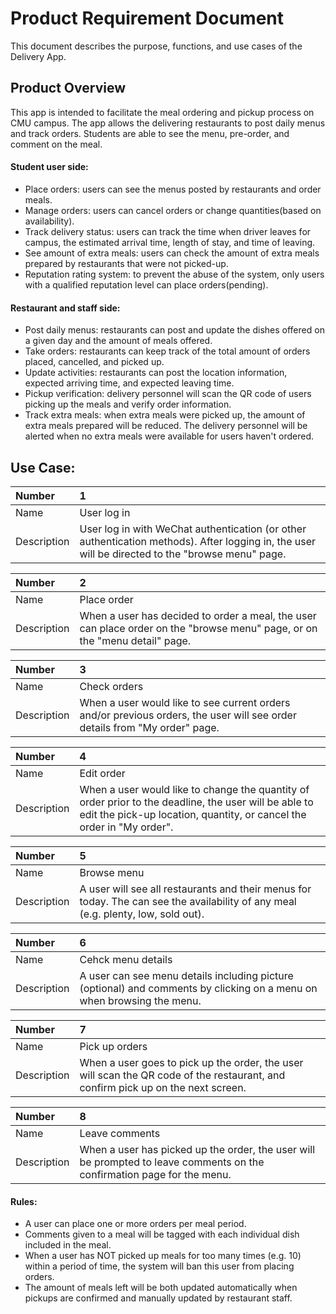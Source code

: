 # Product Requirement Document
This document describes the purpose, functions, and use cases of the Delivery App.

## Product Overview
This app is intended to facilitate the meal ordering and pickup process on CMU campus. The app allows the delivering restaurants to post daily menus and track orders. Students are able to see the menu, pre-order, and comment on the meal.

#### Student user side:
* Place orders: users can see the menus posted by restaurants and order meals. 
* Manage orders: users can cancel orders or change quantities(based on availability). 
* Track delivery status: users can track the time when driver leaves for campus, the estimated arrival time, length of stay, and time of leaving.
* See amount of extra meals: users can check the amount of extra meals prepared by restaurants that were not picked-up.
* Reputation rating system: to prevent the abuse of the system, only users with a qualified reputation level can place orders(pending).

#### Restaurant and staff side:
* Post daily menus: restaurants can post and update the dishes offered on a given day and the amount of meals offered.
* Take orders: restaurants can keep track of the total amount of orders placed, cancelled, and picked up.
* Update activities: restaurants can post the location information, expected arriving time, and expected leaving time.
* Pickup verification: delivery personnel will scan the QR code of users picking up the meals and verify order information.
* Track extra meals: when extra meals were picked up, the amount of extra meals prepared will be reduced. The delivery personnel will be alerted when no extra meals were available for users haven't ordered.


## Use Case:
| Number | 1  |
|:----------------|:----|
| Name   | User log in  |
| Description     | User log in with WeChat authentication (or other authentication methods). After logging in, the user will be directed to the "browse menu" page. |

| Number | 2  |
|:----------------|:----|
| Name   | Place order  |
| Description     | When a user has decided to order a meal, the user can place order on the "browse menu" page, or on the "menu detail" page. |

| Number | 3  |
|:----------------|:----|
| Name   | Check orders  |
| Description     | When a user would like to see current orders and/or previous orders, the user will see order details from "My order" page. |

| Number | 4  |
|:----------------|:----|
| Name   | Edit order  |
| Description     | When a user would like to change the quantity of order prior to the deadline, the user will be able to edit the pick-up location, quantity, or cancel the order in "My order". |

| Number | 5  |
|:----------------|:----|
| Name   | Browse menu  |
| Description     | A user will see all restaurants and their menus for today. The can see the availability of any meal (e.g. plenty, low, sold out). |

| Number | 6  |
|:----------------|:----|
| Name   | Cehck menu details  |
| Description     | A user can see menu details including picture (optional) and comments by clicking on a menu on when browsing the menu. |

| Number | 7  |
|:----------------|:----|
| Name   | Pick up orders  |
| Description     | When a user goes to pick up the order, the user will scan the QR code of the restaurant, and confirm pick up on the next screen. |

| Number | 8  |
|:----------------|:----|
| Name   | Leave comments  |
| Description     | When a user has picked up the order, the user will be prompted to leave comments on the confirmation page for the menu. |

#### Rules:
* A user can place one or more orders per meal period.
* Comments given to a meal will be tagged with each individual dish included in the meal. 
* When a user has NOT picked up meals for too many times (e.g. 10) within a period of time, the system will ban this user from placing orders. 
* The amount of meals left will be both updated automatically when pickups are confirmed and manually updated by restaurant staff.

